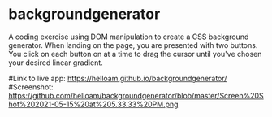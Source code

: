 # backgroundgenerator

A coding exercise using DOM manipulation to create a CSS background generator. When landing on the page, you are presented with two buttons. You click on each button on at a time to drag the cursor until you've chosen your desired linear gradient.

#Link to live app:  https://helloam.github.io/backgroundgenerator/
#Screenshot: https://github.com/helloam/backgroundgenerator/blob/master/Screen%20Shot%202021-05-15%20at%205.33.33%20PM.png
 
